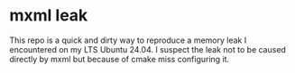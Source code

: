 # mxml leak
This repo is a quick and dirty way to reproduce a memory leak I encountered on my LTS Ubuntu 24.04.
I suspect the leak not to be caused directly by mxml but because of cmake miss configuring it.
